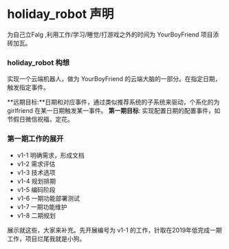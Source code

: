 # holiday_robot 声明
为自己立Falg ,利用工作/学习/睡觉/打游戏之外的时间为 YourBoyFriend 项目添砖加瓦。

### holiday_robot 构想
实现一个云端机器人，做为 YourBoyFriend 的云端大脑的一部分。在指定日期，触发指定事件。

**远期目标:**日期和对应事件，通过类似推荐系统的子系统来驱动，个系化的为 girlfriend 在某一日期触发某一事件。
**第一期目标**: 实现配置日期的配置事件，如节假日微信祝福，定花。

### 第一期工作的展开
* v1-1 明确需求，形成文档
* v1-2 需求评估
* v1-3 技术选项
* v1-4 规划排期
* v1-5 编码阶段
* v1-6 一期功能部署测试
* v1-7 一期功能维护
* v1-8 二期规划

展示就这些，大家来补充。先开展编号为 v1-1 的工作，针取在2019年低完成一期工作，项目烂尾我就是小狗。

